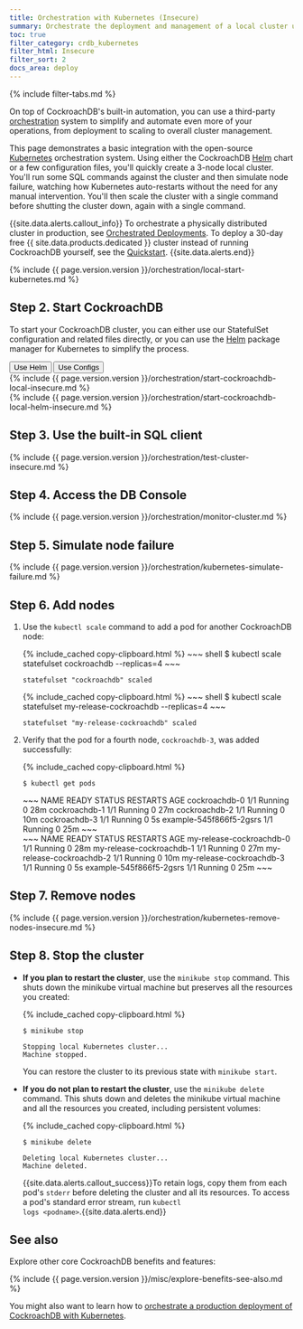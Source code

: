 ```yaml
---
title: Orchestration with Kubernetes (Insecure)
summary: Orchestrate the deployment and management of a local cluster using Kubernetes.
toc: true
filter_category: crdb_kubernetes
filter_html: Insecure
filter_sort: 2
docs_area: deploy
---
```


{% include filter-tabs.md %}

On top of CockroachDB's built-in automation, you can use a third-party [orchestration](orchestration.html) system to simplify and automate even more of your operations, from deployment to scaling to overall cluster management.

This page demonstrates a basic integration with the open-source [Kubernetes](http://kubernetes.io/) orchestration system. Using either the CockroachDB [Helm](https://helm.sh/) chart or a few configuration files, you'll quickly create a 3-node local cluster. You'll run some SQL commands against the cluster and then simulate node failure, watching how Kubernetes auto-restarts without the need for any manual intervention. You'll then scale the cluster with a single command before shutting the cluster down, again with a single command.

{{site.data.alerts.callout_info}}
To orchestrate a physically distributed cluster in production, see [Orchestrated Deployments](orchestration.html). To deploy a 30-day free {{ site.data.products.dedicated }} cluster instead of running CockroachDB yourself, see the [Quickstart](../cockroachcloud/quickstart.html).
{{site.data.alerts.end}}

{% include {{ page.version.version }}/orchestration/local-start-kubernetes.md %}

## Step 2. Start CockroachDB

To start your CockroachDB cluster, you can either use our StatefulSet configuration and related files directly, or you can use the [Helm](https://helm.sh/) package manager for Kubernetes to simplify the process.

<div class="filters filters-big clearfix">
    <button class="filter-button" data-scope="helm">Use Helm</button>
    <button class="filter-button" data-scope="manual">Use Configs</button>
</div>

<section class="filter-content" markdown="1" data-scope="manual">
{% include {{ page.version.version }}/orchestration/start-cockroachdb-local-insecure.md %}
</section>

<section class="filter-content" markdown="1" data-scope="helm">
{% include {{ page.version.version }}/orchestration/start-cockroachdb-local-helm-insecure.md %}
</section>

## Step 3. Use the built-in SQL client

{% include {{ page.version.version }}/orchestration/test-cluster-insecure.md %}

## Step 4. Access the DB Console

{% include {{ page.version.version }}/orchestration/monitor-cluster.md %}

## Step 5. Simulate node failure

{% include {{ page.version.version }}/orchestration/kubernetes-simulate-failure.md %}

## Step 6. Add nodes

1. Use the `kubectl scale` command to add a pod for another CockroachDB node:

    <section class="filter-content" markdown="1" data-scope="manual">
    {% include_cached copy-clipboard.html %}
    ~~~ shell
    $ kubectl scale statefulset cockroachdb --replicas=4
    ~~~

    ~~~
    statefulset "cockroachdb" scaled
    ~~~
    </section>

    <section class="filter-content" markdown="1" data-scope="helm">
    {% include_cached copy-clipboard.html %}
    ~~~ shell
    $ kubectl scale statefulset my-release-cockroachdb --replicas=4
    ~~~

    ~~~
    statefulset "my-release-cockroachdb" scaled
    ~~~
    </section>

2. Verify that the pod for a fourth node, `cockroachdb-3`, was added successfully:

    {% include_cached copy-clipboard.html %}
    ~~~ shell
    $ kubectl get pods
    ~~~

    <section class="filter-content" markdown="1" data-scope="manual">
    ~~~
    NAME                      READY     STATUS    RESTARTS   AGE
    cockroachdb-0             1/1       Running   0          28m
    cockroachdb-1             1/1       Running   0          27m
    cockroachdb-2             1/1       Running   0          10m
    cockroachdb-3             1/1       Running   0          5s
    example-545f866f5-2gsrs   1/1       Running   0          25m
    ~~~
    </section>

    <section class="filter-content" markdown="1" data-scope="helm">
    ~~~
    NAME                                 READY     STATUS    RESTARTS   AGE
    my-release-cockroachdb-0             1/1       Running   0          28m
    my-release-cockroachdb-1             1/1       Running   0          27m
    my-release-cockroachdb-2             1/1       Running   0          10m
    my-release-cockroachdb-3             1/1       Running   0          5s
    example-545f866f5-2gsrs              1/1       Running   0          25m
    ~~~
    </section>

## Step 7. Remove nodes

{% include {{ page.version.version }}/orchestration/kubernetes-remove-nodes-insecure.md %}

## Step 8. Stop the cluster

- **If you plan to restart the cluster**, use the `minikube stop` command. This shuts down the minikube virtual machine but preserves all the resources you created:

    {% include_cached copy-clipboard.html %}
    ~~~ shell
    $ minikube stop
    ~~~

    ~~~
    Stopping local Kubernetes cluster...
    Machine stopped.
    ~~~

    You can restore the cluster to its previous state with `minikube start`.

- **If you do not plan to restart the cluster**, use the `minikube delete` command. This shuts down and deletes the minikube virtual machine and all the resources you created, including persistent volumes:

    {% include_cached copy-clipboard.html %}
    ~~~ shell
    $ minikube delete
    ~~~

    ~~~
    Deleting local Kubernetes cluster...
    Machine deleted.
    ~~~

    {{site.data.alerts.callout_success}}To retain logs, copy them from each pod's <code>stderr</code> before deleting the cluster and all its resources. To access a pod's standard error stream, run <code>kubectl logs &lt;podname&gt;</code>.{{site.data.alerts.end}}

## See also

Explore other core CockroachDB benefits and features:

{% include {{ page.version.version }}/misc/explore-benefits-see-also.md %}

You might also want to learn how to [orchestrate a production deployment of CockroachDB with Kubernetes](orchestrate-cockroachdb-with-kubernetes.html).
